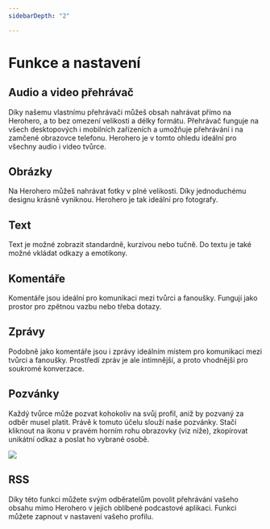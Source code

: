 ```yaml
---
sidebarDepth: "2"

---
```

# Funkce a nastavení

## Audio a video přehrávač

Díky našemu vlastnímu přehrávači můžeš obsah nahrávat přímo na Herohero, a to bez omezení velikosti a délky formátu. Přehrávač funguje na všech desktopových i mobilních zařízeních a umožňuje přehrávání i na zamčené obrazovce telefonu. Herohero je v tomto ohledu ideální pro všechny audio i video tvůrce.

## Obrázky

Na Herohero můžeš nahrávat fotky v plné velikosti. Díky jednoduchému designu krásně vyniknou. Herohero je tak ideální pro fotografy.

## Text

Text je možné zobrazit standardně, kurzívou nebo tučně. Do textu je také možné vkládat odkazy a emotikony.

## Komentáře

Komentáře jsou ideální pro komunikaci mezi tvůrci a fanoušky. Fungují jako prostor pro zpětnou vazbu nebo třeba dotazy.

## Zprávy

Podobně jako komentáře jsou i zprávy ideálním místem pro komunikaci mezi tvůrci a fanoušky. Prostředí zpráv je ale intimnější, a proto vhodnější pro soukromé konverzace.

## Pozvánky

Každý tvůrce může pozvat kohokoliv na svůj profil, aniž by pozvaný za odběr musel platit. Právě k tomuto účelu slouží naše pozvánky. Stačí kliknout na ikonu v pravém horním rohu obrazovky (viz níže), zkopírovat unikátní odkaz a poslat ho vybrané osobě.

![](/images/30.png)

## RSS

Díky této funkci můžete svým odběratelům povolit přehrávání vašeho obsahu mimo Herohero v jejich oblíbené podcastové aplikaci. Funkci můžete zapnout v nastavení vašeho profilu.